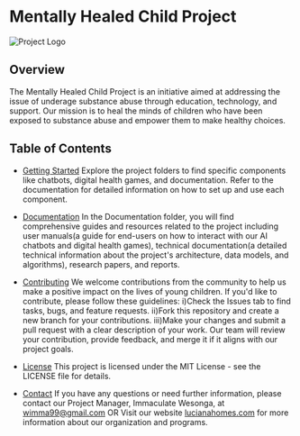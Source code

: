 # Mentally Healed Child Project
![Project Logo](./images/project-logo.png)

## Overview
The Mentally Healed Child Project is an initiative aimed at addressing the issue of underage substance abuse through education, technology, and support. Our mission is to heal the minds of children who have been exposed to substance abuse and empower them to make healthy choices.

## Table of Contents
- [Getting Started](#getting-started)
  Explore the project folders to find specific components like chatbots, digital health games, and documentation. Refer to the documentation for detailed information on how to set up and 
  use each component.
  
- [Documentation](#documentation)
  In the Documentation folder, you will find comprehensive guides and resources related to the project including user manuals(a guide for end-users on how to interact with our AI chatbots and digital health games), technical documentation(a detailed technical information about the project's architecture, data models, and algorithms), research papers, and reports.
  
- [Contributing](#contributing)
  We welcome contributions from the community to help us make a positive impact on the lives of young children. If you'd like to contribute, please follow these guidelines:
  i)Check the Issues tab to find tasks, bugs, and feature requests.
  ii)Fork this repository and create a new branch for your contributions.
  iii)Make your changes and submit a pull request with a clear description of your work.
Our team will review your contribution, provide feedback, and merge it if it aligns with our project goals.

- [License](#license)
  This project is licensed under the MIT License - see the LICENSE file for details.

- [Contact](#contact)
  If you have any questions or need further information, please contact our Project Manager, Immaculate Wesonga, at wimma99@gmail.com
                                                OR
Visit our website [lucianahomes.com](https://lucianahomes.com/about) for more information about our organization and programs.


  
